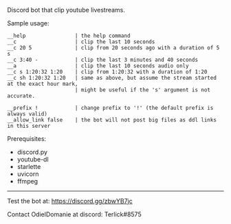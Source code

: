 Discord bot that clip youtube livestreams.

Sample usage:
```
__help                | the help command
__c                   | clip the last 10 seconds
__c 20 5              | clip from 20 seconds ago with a duration of 5 s
__c 3:40 -            | clip the last 3 minutes and 40 seconds
__a                   | clip the last 10 seconds audio only
__c s 1:20:32 1:20    | clip from 1:20:32 with a duration of 1:20
__c sh 1:20:32 1:20   | same as above, but assume the stream started at the exact hour mark,
                      | might be useful if the 's' argument is not accurate.
                    
__prefix !            | change prefix to '!' (the default prefix is always valid)
__allow_link false    | the bot will not post big files as ddl links in this server
```

Prerequisites:
* discord.py
* youtube-dl
* starlette
* uvicorn
* ffmpeg
---
Test the bot at: https://discord.gg/zbwYB7jc

Contact OdielDomanie at discord: Terlick#8575
